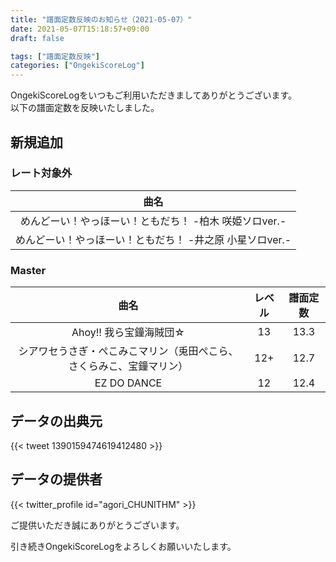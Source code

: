 ```yaml
---
title: "譜面定数反映のお知らせ（2021-05-07）"
date: 2021-05-07T15:18:57+09:00
draft: false

tags: ["譜面定数反映"]
categories: ["OngekiScoreLog"]
---
```


OngekiScoreLogをいつもご利用いただきましてありがとうございます。  
以下の譜面定数を反映いたしました。

<!--more-->

## 新規追加

### レート対象外

| 曲名 |
|:-:|
| めんどーい！やっほーい！ともだち！  -柏木 咲姫ソロver.- |
| めんどーい！やっほーい！ともだち！  -井之原 小星ソロver.- |

### Master

| 曲名 | レベル | 譜面定数 |
|:-:|:-:|:-:|
| Ahoy!! 我ら宝鐘海賊団☆ | 13 | 13.3 |
| シアワセうさぎ・ぺこみこマリン（兎田ぺこら、さくらみこ、宝鐘マリン） | 12+ | 12.7 |
| EZ DO DANCE | 12 | 12.4 |

## データの出典元

{{< tweet 1390159474619412480 >}}

## データの提供者

{{< twitter_profile id="agori_CHUNITHM" >}}

ご提供いただき誠にありがとうございます。

引き続きOngekiScoreLogをよろしくお願いいたします。
